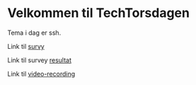 # Velkommen til TechTorsdagen

Tema i dag er ssh.


Link til [survy](https://forms.microsoft.com/Pages/ResponsePage.aspx?id=ZxD1ZWV9qUq5lkzEOg1xERc4OOGptWRFucuxYHXBlyxUMks5TFRRSlFPMVUwVlkyNzU0Rk1GUzBVUy4u)


Link til survey [resultat]()


Link til [video-recording]()

